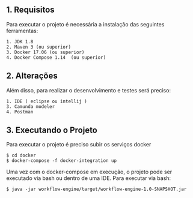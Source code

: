 ## 1. Requisitos
Para executar o projeto é necessária a instalação das seguintes ferramentas:

```
1. JDK 1.8
2. Maven 3 (ou superior)
3. Docker 17.06 (ou superior)
4. Docker Compose 1.14  (ou superior)
```

## 2. Alterações
Além disso, para realizar o desenvolvimento e testes será preciso:
```
1. IDE ( eclipse ou intellij )
3. Camunda modeler
4. Postman
```


## 3. Executando o Projeto
Para executar o projeto é preciso subir os serviços docker

````
$ cd docker
$ docker-compose -f docker-integration up
````

Uma vez com o docker-compose em execução, o projeto pode ser executado via bash ou dentro de uma IDE.
Para executar via bash:

```
$ java -jar workflow-engine/target/workflow-engine-1.0-SNAPSHOT.jar
```

